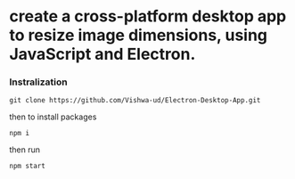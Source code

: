 # create a cross-platform desktop app to resize image dimensions, using JavaScript and Electron.

### Instralization
```
git clone https://github.com/Vishwa-ud/Electron-Desktop-App.git
```
then to install packages
```
npm i
```
then run 
```
npm start
```
